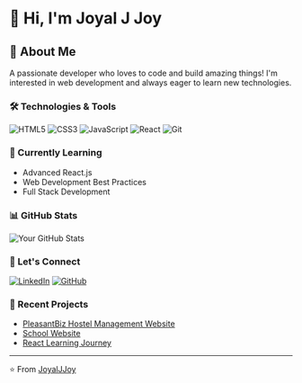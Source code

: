 # 👋 Hi, I'm Joyal J Joy

## 🚀 About Me
A passionate developer who loves to code and build amazing things! I'm interested in web development and always eager to learn new technologies.

### 🛠️ Technologies & Tools
![HTML5](https://img.shields.io/badge/-HTML5-E34F26?style=flat-square&logo=html5&logoColor=white)
![CSS3](https://img.shields.io/badge/-CSS3-1572B6?style=flat-square&logo=css3)
![JavaScript](https://img.shields.io/badge/-JavaScript-F7DF1E?style=flat-square&logo=javascript&logoColor=black)
![React](https://img.shields.io/badge/-React-61DAFB?style=flat-square&logo=react&logoColor=black)
![Git](https://img.shields.io/badge/-Git-F05032?style=flat-square&logo=git&logoColor=white)

### 🌱 Currently Learning
- Advanced React.js
- Web Development Best Practices
- Full Stack Development

### 📊 GitHub Stats
![Your GitHub Stats](https://github-readme-stats.vercel.app/api?username=JoyalJJoy&show_icons=true&theme=radical)

### 🤝 Let's Connect
[![LinkedIn](https://img.shields.io/badge/LinkedIn-0077B5?style=for-the-badge&logo=linkedin&logoColor=white)](https://linkedin.com/in/joyaljjoy)
[![GitHub](https://img.shields.io/badge/GitHub-100000?style=for-the-badge&logo=github&logoColor=white)](https://github.com/JoyalJJoy)

### 🎯 Recent Projects
- [PleasantBiz Hostel Management Website](https://github.com/domjv/pleasantbiz-hostel-management-website)
- [School Website](https://github.com/benzlenz/School-Website)
- [React Learning Journey](https://github.com/JoyalJJoy/complete-intro-to-react-v9)

---
⭐️ From [JoyalJJoy](https://github.com/JoyalJJoy)
